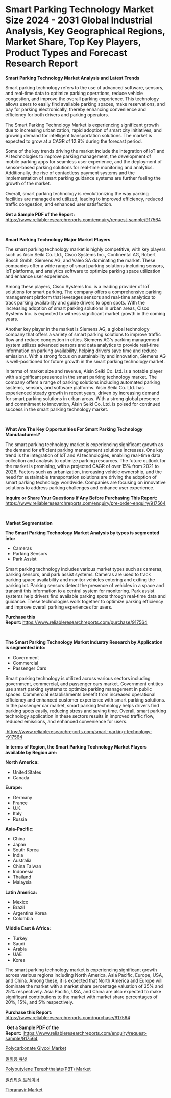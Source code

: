 <p><h1>Smart Parking Technology Market Size 2024 - 2031 Global Industrial Analysis, Key Geographical Regions, Market Share, Top Key Players, Product Types and Forecast Research Report</h1></p><p><strong>Smart Parking Technology Market Analysis and Latest Trends</strong></p>
<p><p>Smart parking technology refers to the use of advanced software, sensors, and real-time data to optimize parking operations, reduce vehicle congestion, and improve the overall parking experience. This technology allows users to easily find available parking spaces, make reservations, and pay for parking electronically, thereby enhancing convenience and efficiency for both drivers and parking operators.</p><p>The Smart Parking Technology Market is experiencing significant growth due to increasing urbanization, rapid adoption of smart city initiatives, and growing demand for intelligent transportation solutions. The market is expected to grow at a CAGR of 12.9% during the forecast period.</p><p>Some of the key trends driving the market include the integration of IoT and AI technologies to improve parking management, the development of mobile parking apps for seamless user experience, and the deployment of sensor-based parking solutions for real-time monitoring and analytics. Additionally, the rise of contactless payment systems and the implementation of smart parking guidance systems are further fueling the growth of the market.</p><p>Overall, smart parking technology is revolutionizing the way parking facilities are managed and utilized, leading to improved efficiency, reduced traffic congestion, and enhanced user satisfaction.</p></p>
<p><strong>Get a Sample PDF of the Report:&nbsp;</strong> <a href="https://www.reliableresearchreports.com/enquiry/request-sample/917564">https://www.reliableresearchreports.com/enquiry/request-sample/917564</a></p>
<p>&nbsp;</p>
<p><strong>Smart Parking Technology Major Market Players</strong></p>
<p><p>The smart parking technology market is highly competitive, with key players such as Aisin Seiki Co. Ltd., Cisco Systems Inc., Continental AG, Robert Bosch Gmbh, Siemens AG, and Valeo SA dominating the market. These companies offer a wide range of smart parking solutions including sensors, IoT platforms, and analytics software to optimize parking space utilization and enhance user experience.</p><p>Among these players, Cisco Systems Inc. is a leading provider of IoT solutions for smart parking. The company offers a comprehensive parking management platform that leverages sensors and real-time analytics to track parking availability and guide drivers to open spots. With the increasing adoption of smart parking solutions in urban areas, Cisco Systems Inc. is expected to witness significant market growth in the coming years.</p><p>Another key player in the market is Siemens AG, a global technology company that offers a variety of smart parking solutions to improve traffic flow and reduce congestion in cities. Siemens AG's parking management system utilizes advanced sensors and data analytics to provide real-time information on parking availability, helping drivers save time and reduce emissions. With a strong focus on sustainability and innovation, Siemens AG is well-positioned for future growth in the smart parking technology market.</p><p>In terms of market size and revenue, Aisin Seiki Co. Ltd. is a notable player with a significant presence in the smart parking technology market. The company offers a range of parking solutions including automated parking systems, sensors, and software platforms. Aisin Seiki Co. Ltd. has experienced steady growth in recent years, driven by increasing demand for smart parking solutions in urban areas. With a strong global presence and commitment to innovation, Aisin Seiki Co. Ltd. is poised for continued success in the smart parking technology market.</p></p>
<p>&nbsp;</p>
<p><strong>What Are The Key Opportunities For Smart Parking Technology Manufacturers?</strong></p>
<p><p>The smart parking technology market is experiencing significant growth as the demand for efficient parking management solutions increases. One key trend is the integration of IoT and AI technologies, enabling real-time data collection and analysis to optimize parking resources. The future outlook for the market is promising, with a projected CAGR of over 15% from 2021 to 2026. Factors such as urbanization, increasing vehicle ownership, and the need for sustainable transportation solutions are driving the adoption of smart parking technology worldwide. Companies are focusing on innovative solutions to address parking challenges and enhance user experience.</p></p>
<p><strong>Inquire or Share Your Questions If Any Before Purchasing This Report:</strong> <a href="https://www.reliableresearchreports.com/enquiry/pre-order-enquiry/917564">https://www.reliableresearchreports.com/enquiry/pre-order-enquiry/917564</a></p>
<p>&nbsp;</p>
<p><strong>Market Segmentation</strong></p>
<p><strong>The Smart Parking Technology Market Analysis by types is segmented into:</strong></p>
<p><ul><li>Cameras</li><li>Parking Sensors</li><li>Park Assist</li></ul></p>
<p><p>Smart parking technology includes various market types such as cameras, parking sensors, and park assist systems. Cameras are used to track parking space availability and monitor vehicles entering and exiting the parking lot. Parking sensors detect the presence of vehicles in a space and transmit this information to a central system for monitoring. Park assist systems help drivers find available parking spots through real-time data and guidance. These technologies work together to optimize parking efficiency and improve overall parking experiences for users.</p></p>
<p><strong>Purchase this Report:&nbsp;</strong><a href="https://www.reliableresearchreports.com/purchase/917564">https://www.reliableresearchreports.com/purchase/917564</a></p>
<p>&nbsp;</p>
<p><strong>The Smart Parking Technology Market Industry Research by Application is segmented into:</strong></p>
<p><ul><li>Government</li><li>Commercial</li><li>Passenger Cars</li></ul></p>
<p><p>Smart parking technology is utilized across various sectors including government, commercial, and passenger cars market. Government entities use smart parking systems to optimize parking management in public spaces. Commercial establishments benefit from increased operational efficiency and enhanced customer experience with smart parking solutions. In the passenger car market, smart parking technology helps drivers find parking spots easily, reducing stress and saving time. Overall, smart parking technology application in these sectors results in improved traffic flow, reduced emissions, and enhanced convenience for users.</p></p>
<p><a href="https://www.reliableresearchreports.com/smart-parking-technology-r917564">&nbsp;https://www.reliableresearchreports.com/smart-parking-technology-r917564</a></p>
<p><strong>In terms of Region, the Smart Parking Technology Market Players available by Region are:</strong></p>
<p>
    <p> <strong> North America: </strong>
        <ul>
            <li>United States</li>
            <li>Canada</li>
        </ul>
        </p> 
    <p> <strong> Europe: </strong>
        <ul>
            <li>Germany</li>
            <li>France</li>
            <li>U.K.</li>
            <li>Italy</li>
            <li>Russia</li>
        </ul>
        </p> 
    <p> <strong> Asia-Pacific: </strong>
        <ul>
            <li>China</li>
            <li>Japan</li>
            <li>South Korea</li>
            <li>India</li>
            <li>Australia</li>
            <li>China Taiwan</li>
            <li>Indonesia</li>
            <li>Thailand</li>
            <li>Malaysia</li>
        </ul>
        </p> 
    <p> <strong> Latin America: </strong>
        <ul>
            <li>Mexico</li>
            <li>Brazil</li>
            <li>Argentina Korea</li>
            <li>Colombia</li>
        </ul>
        </p> 
    <p> <strong> Middle East & Africa: </strong>
        <ul>
            <li>Turkey</li>
            <li>Saudi</li>
            <li>Arabia</li>
            <li>UAE</li>
            <li>Korea</li>
        </ul>
    </p>
    </p>
<p><p>The smart parking technology market is experiencing significant growth across various regions including North America, Asia Pacific, Europe, USA, and China. Among these, it is expected that North America and Europe will dominate the market with a market share percentage valuation of 35% and 25% respectively. Asia Pacific, USA, and China are also expected to make significant contributions to the market with market share percentages of 20%, 15%, and 5% respectively.</p></p>
<p><strong>Purchase this Report: </strong><a href="https://www.reliableresearchreports.com/purchase/917564">https://www.reliableresearchreports.com/purchase/917564</a></p>
<p>&nbsp;<strong>Get a Sample PDF of the Report:&nbsp;&nbsp;</strong><a href="https://www.reliableresearchreports.com/enquiry/request-sample/917564">https://www.reliableresearchreports.com/enquiry/request-sample/917564</a></p>
<p><strong></strong></p>
<p><p><a href="https://issuu.com/reportprime-2/docs/polycarbonate-glycol-market-size-2030.pptx">Polycarbonate Glycol Market</a></p><p><a href="https://medium.com/@lucianmaluan2022/%EC%9D%BC%ED%9A%8C%EC%9A%A9-%ED%81%90%EB%B2%B3-%EC%8B%9C%EC%9E%A5-%EA%B2%BD%EC%9F%81-%EB%B6%84%EC%84%9D-%EC%8B%9C%EC%9E%A5-%EB%8F%99%ED%96%A5-%EB%B0%8F-2031%EB%85%84%EA%B9%8C%EC%A7%80%EC%9D%98-%EC%98%88%EC%B8%A1-dd607445498c">일회용 큐벳</a></p><p><a href="https://issuu.com/reportprime-2/docs/polybutylene-terephthalatepbt-market-size-2030.ppt">Polybutylene Terephthalate(PBT) Market</a></p><p><a href="https://medium.com/@earlfeffersj/%ED%83%80%EC%9B%90%ED%98%95-%ED%8A%B8%EB%A0%88%EC%9D%B4%EB%84%88-%EC%8B%9C%EC%9E%A5-%EB%B3%B4%EA%B3%A0%EC%84%9C%EB%8A%94%EC%9D%B4-%EC%8B%9C%EC%9E%A5%EC%9D%98-%EC%B5%9C%EC%8B%A0-%EB%8F%99%ED%96%A5-%EB%B0%8F-%EC%84%B1%EC%9E%A5-%EA%B8%B0%ED%9A%8C%EB%A5%BC-%EB%B0%9D%ED%98%80%EC%A4%8D%EB%8B%88%EB%8B%A4-cdbd2b1113ec">일립티컬 트레이너</a></p><p><a href="https://github.com/Paul14Anderson63/Market-Research-Report-List-4/blob/main/tipranavir-market.md">Tipranavir Market</a></p></p>